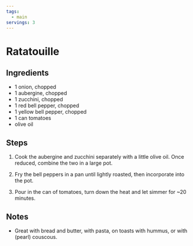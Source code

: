 ```yaml
---
tags:
  - main
servings: 3
---
```


# Ratatouille

## Ingredients

- 1 onion, chopped
- 1 aubergine, chopped
- 1 zucchini, chopped
- 1 red bell pepper, chopped
- 1 yellow bell pepper, chopped
- 1 can tomatoes
- olive oil

## Steps

1. Cook the aubergine and zucchini separately with a little olive oil.  Once reduced, combine the two in a large pot.

2. Fry the bell peppers in a pan until lightly roasted, then incorporate into the pot.

3. Pour in the can of tomatoes, turn down the heat and let simmer for ~20 minutes.

## Notes

- Great with bread and butter, with pasta, on toasts with hummus, or with (pearl) couscous.
